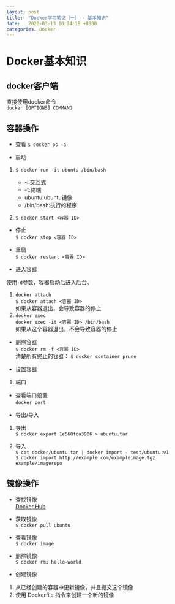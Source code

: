 ```yaml
---
layout: post
title:  "Docker学习笔记（一）-- 基本知识"
date:   2020-03-13 10:24:19 +0800
categories: Docker
---
```

# Docker基本知识

## docker客户端

直接使用docker命令  
`docker [OPTIONS] COMMAND`


## 容器操作

- 查看
`$ docker ps -a`

- 启动  
 1. `$ docker run -it ubuntu /bin/bash`  
     * -i:交互式
     * -t:终端
     * ubuntu:ubuntu镜像
     * /bin/bash:执行的程序  

 2. `$ docker start <容器 ID> `

- 停止  
`$ docker stop <容器 ID>`

- 重启  
`$ docker restart <容器 ID>`

- 进入容器  

使用`-d`参数，容器启动后进入后台。
1. `docker attach`  
`$ docker attach <容器 ID> `  
如果从容器退出，会导致容器的停止  
2. `docker exec`  
`docker exec -it <容器 ID> /bin/bash`  
如果从这个容器退出，不会导致容器的停止  


- 删除容器  
`$ docker rm -f <容器 ID> `  
清楚所有终止的容器：
`$ docker container prune`

- 设置容器
1. 端口
* 查看端口设置  
`docker port`  

- 导出/导入  
1. 导出  
`$ docker export 1e560fca3906 > ubuntu.tar`  

2. 导入  
`$ cat docker/ubuntu.tar | docker import - test/ubuntu:v1`  
`$ docker import http://example.com/exampleimage.tgz example/imagerepo`



## 镜像操作

- 查找镜像  
[Docker Hub](https://hub.docker.com/)

- 获取镜像  
`$ docker pull ubuntu`

- 查看镜像  
`$ docker image`

- 删除镜像  
`$ docker rmi hello-world`

- 创建镜像  
1. 从已经创建的容器中更新镜像，并且提交这个镜像 
2. 使用 Dockerfile 指令来创建一个新的镜像  